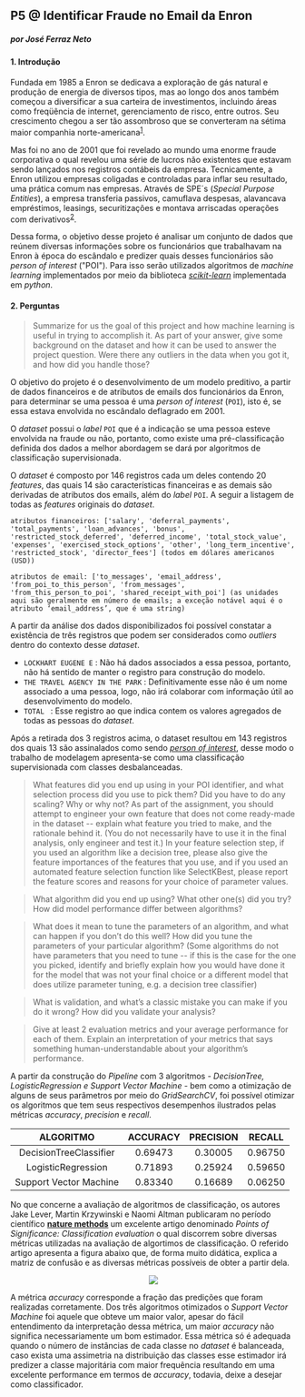 ## P5 @ Identificar Fraude no Email da Enron

##### por José Ferraz Neto

#### 1. Introdução

Fundada em 1985 a Enron se dedicava a exploração de gás natural e produção de energia de diversos tipos, mas ao longo dos anos também começou a diversificar a sua carteira de investimentos, incluindo áreas como freqüência de internet, gerenciamento de risco, entre outros. Seu crescimento chegou a ser tão assombroso que se converteram na sétima maior companhia norte-americana<sup>[1](http://www.marcosassi.com.br/grandes-fraudes-da-historia-o-caso-enron)</sup>. 

Mas foi no ano de 2001 que foi revelado ao mundo uma enorme fraude corporativa o qual revelou uma série de lucros não existentes que estavam sendo lançados nos registros contábeis da empresa. Tecnicamente, a Enron utilizou empresas coligadas e controladas para inflar seu resultado, uma prática comum nas empresas. Através de SPE´s (*Special Purpose Entities*), a empresa transferia passivos, camuflava despesas, alavancava empréstimos, leasings, securitizações e montava arriscadas operações com derivativos<sup>[2](http://www.provedor.nuca.ie.ufrj.br/eletrobras/artigos/schmitt1.htm)</sup>. 

Dessa forma, o objetivo desse projeto é analisar um conjunto de dados que reúnem diversas informações sobre os funcionários que trabalhavam na Enron à época do escândalo e predizer quais desses funcionários são *person of interest* ("POI"). Para isso serão utilizados algoritmos de *machine learning* implementados por meio da biblioteca *[scikit-learn](http://scikit-learn.org/stable/)* implementada em *python*.

#### 2. Perguntas

> Summarize for us the goal of this project and how machine learning is useful in trying to accomplish it. As part of your answer, give some background on the dataset and how it can be used to answer the project question. Were there any outliers in the data when you got it, and how did you handle those?  

O objetivo do projeto é o desenvolvimento de um modelo preditivo, a partir de dados financeiros e de atributos de emails dos funcionários da Enron, para determinar se uma pessoa é uma *person of interest* (`POI`), isto é, se essa estava envolvida no escândalo deflagrado em 2001.

O *dataset* possui o *label* `POI` que é a indicação se uma pessoa esteve envolvida na fraude ou não, portanto, como existe uma pré-classificação definida dos dados a melhor abordagem se dará por algoritmos de classificação supervisionada.

O *dataset* é composto por 146 registros cada um deles contendo 20 *features*, das quais 14 são características financeiras e as demais são derivadas de atributos dos emails, além do *label* `POI`. A seguir a listagem de todas as *features* originais do *dataset*.

```
atributos financeiros: ['salary', 'deferral_payments', 'total_payments', 'loan_advances', 'bonus', 'restricted_stock_deferred', 'deferred_income', 'total_stock_value', 'expenses', 'exercised_stock_options', 'other', 'long_term_incentive', 'restricted_stock', 'director_fees'] (todos em dólares americanos (USD))
```

```
atributos de email: ['to_messages', 'email_address', 'from_poi_to_this_person', 'from_messages',
'from_this_person_to_poi', 'shared_receipt_with_poi'] (as unidades aqui são geralmente em número de emails; a exceção notável aqui é o atributo ‘email_address’, que é uma string)
```

A partir da análise dos dados disponibilizados foi possível constatar a existência de três registros que podem ser considerados como *outliers* dentro do contexto desse *dataset*.

- `LOCKHART EUGENE E` : Não há dados associados a essa pessoa, portanto, não há sentido de manter o registro para construção do modelo.
- `THE TRAVEL AGENCY IN THE PARK` : Definitivamente esse não é um nome associado a uma pessoa, logo, não irá colaborar com informação útil ao desenvolvimento do modelo.
- `TOTAL ` : Esse registro ao que indica contem os valores agregados de todas as pessoas do *dataset*.

Após a retirada dos 3 registros acima, o dataset resultou em 143 registros dos quais 13 são assinalados como sendo *<u>person of interest</u>*, desse modo o trabalho de modelagem apresenta-se como uma classificação supervisionada com classes desbalanceadas.

> What features did you end up using in your POI identifier, and what selection process did you use to pick them? Did you have to do any scaling? Why or why not? As part of the assignment, you should attempt to engineer your own feature that does not come ready-made in the dataset -- explain what feature you tried to make, and the rationale behind it. (You do not necessarily have to use it in the final analysis, only engineer and test it.) In your feature selection step, if you used an algorithm like a decision tree, please also give the feature importances of the features that you use, and if you used an automated feature selection function like SelectKBest, please report the feature scores and reasons for your choice of parameter values.



> What algorithm did you end up using? What other one(s) did you try? How did model performance differ between algorithms?





> What does it mean to tune the parameters of an algorithm, and what can happen if you don’t do this well?  How did you tune the parameters of your particular algorithm? (Some algorithms do not have parameters that you need to tune -- if this is the case for the one you picked, identify and briefly explain how you would have done it for the model that was not your final choice or a different model that does utilize parameter tuning, e.g. a decision tree classifier)



> What is validation, and what’s a classic mistake you can make if you do it wrong? How did you validate your analysis?



> Give at least 2 evaluation metrics and your average performance for each of them.  Explain an interpretation of your metrics that says something human-understandable about your algorithm’s performance.

A partir da construção do *Pipeline* com 3 algoritmos - *DecisionTree, LogisticRegression e Support Vector Machine* - bem como a otimização de alguns de seus parâmetros por meio do *GridSearchCV*, foi possível otimizar os algoritmos que tem seus respectivos desempenhos ilustrados pelas métricas *accuracy*, *precision* e *recall*. 

|       ALGORITMO        | ACCURACY | PRECISION | RECALL  |
| :--------------------: | :------: | :-------: | :-----: |
| DecisionTreeClassifier | 0.69473  |  0.30005  | 0.96750 |
|   LogisticRegression   | 0.71893  |  0.25924  | 0.59650 |
| Support Vector Machine | 0.83340  |  0.16689  | 0.06250 |

No que concerne a avaliação de algoritmos de classificação, os autores Jake Lever, Martin Krzywinski e Naomi Altman publicaram no período científico **[nature methods](http://www.nature.com/nmeth/journal/v13/n8/full/nmeth.3945.html)** um excelente artigo denominado *Points of Significance: Classification evaluation* o qual discorrem sobre diversas métricas utilizadas na avaliação de algortimos de classificação. O referido artigo apresenta a figura abaixo que, de forma muito didática, explica a matriz de confusão e as diversas métricas possíveis de obter a partir dela.

<p align="center"> <img src="https://github.com/netoferraz/udacity/blob/master/05_identificar_fraude_no_email_da%20enron/pics/confusion_matrix_paper.png">  </p>

A métrica *accuracy* corresponde a fração das predições que foram realizadas corretamente. Dos três algoritmos otimizados o *Support Vector Machine* foi aquele que obteve um maior valor, apesar do fácil entendimento da interpretação dessa métrica, um maior *accuracy* não significa necessariamente um bom estimador. Essa métrica só é adequada quando o número de instâncias de cada classe no *dataset* é balanceada, caso exista uma assimetria na distribuição das classes esse estimador irá predizer a classe majoritária com maior frequência resultando em uma excelente performance em termos de *accuracy*, todavia, deixe a desejar como classificador.  